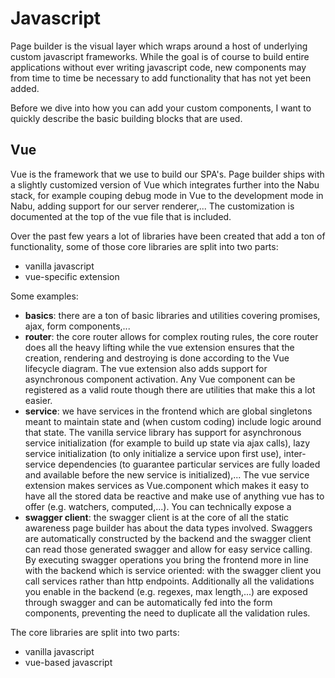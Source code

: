 # Javascript

Page builder is the visual layer which wraps around a host of underlying custom javascript frameworks. While the goal is of course to build entire applications without ever writing javascript code, new components may from time to time be necessary to add functionality that has not yet been added.

Before we dive into how you can add your custom components, I want to quickly describe the basic building blocks that are used.

## Vue

Vue is the framework that we use to build our SPA's. Page builder ships with a slightly customized version of Vue which integrates further into the Nabu stack, for example couping debug mode in Vue to the development mode in Nabu, adding support for our server renderer,... The customization is documented at the top of the vue file that is included.

Over the past few years a lot of libraries have been created that add a ton of functionality, some of those core libraries are split into two parts:

- vanilla javascript
- vue-specific extension

Some examples:

- **basics**: there are a ton of basic libraries and utilities covering promises, ajax, form components,...
- **router**: the core router allows for complex routing rules, the core router does all the heavy lifting while the vue extension ensures that the creation, rendering and destroying is done according to the Vue lifecycle diagram. The vue extension also adds support for asynchronous component activation. Any Vue component can be registered as a valid route though there are utilities that make this a lot easier.
- **service**: we have services in the frontend which are global singletons meant to maintain state and (when custom coding) include logic around that state. The vanilla service library has support for asynchronous service initialization (for example to build up state via ajax calls), lazy service initialization (to only initialize a service upon first use), inter-service dependencies (to guarantee particular services are fully loaded and available before the new service is initialized),... The vue service extension makes services as Vue.component which makes it easy to have all the stored data be reactive and make use of anything vue has to offer (e.g. watchers, computed,...). You can technically expose a 
- **swagger client**: the swagger client is at the core of all the static awareness page builder has about the data types involved. Swaggers are automatically constructed by the backend and the swagger client can read those generated swagger and allow for easy service calling. By executing swagger operations you bring the frontend more in line with the backend which is service oriented: with the swagger client you call services rather than http endpoints. Additionally all the validations you enable in the backend (e.g. regexes, max length,...) are exposed through swagger and can be automatically fed into the form components, preventing the need to duplicate all the validation rules.

The core libraries are split into two parts:

- vanilla javascript
- vue-based javascript